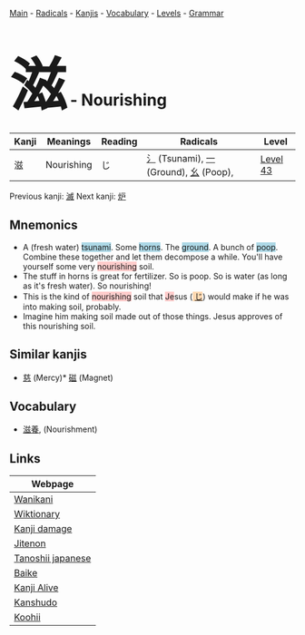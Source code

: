 <style> bigfont {font-size: 100px}</style>
[Main](../README.md) -
[Radicals](../radicals.md) -
[Kanjis](../kanjis.md) -
[Vocabulary](../vocabulary.md) -
[Levels](../levels.md) -
[Grammar](../grammar.md)
# <bigfont> 滋</bigfont> - Nourishing 

| Kanji | Meanings | Reading | Radicals | Level |
| --- | --- | --- | --- | --- |
| 滋 | Nourishing | じ | [氵](../radicals/氵.md) (Tsunami), [一](../radicals/一.md) (Ground), [幺](../radicals/幺.md) (Poop),  | [Level 43](../levels/wk_level43.md) |

Previous kanji: [滅](滅.md) Next kanji: [炉](炉.md) 

## Mnemonics
 * A (fresh water) <span style="background-color:#ADD8E6"> tsunami</span>. Some <span style="background-color:#ADD8E6"> horns</span>. The <span style="background-color:#ADD8E6"> ground</span>. A bunch of <span style="background-color:#ADD8E6"> poop</span>. Combine these together and let them decompose a while. You'll have yourself some very <span style="background-color:#ffcccb"> nourishing</span> soil.
* The stuff in horns is great for fertilizer. So is poop. So is water (as long as it's fresh water). So nourishing!
* This is the kind of <span style="background-color:#ffcccb"> nourishing</span> soil that <span style="background-color:#ffcccb"> Je</span>sus (<span style="background-color:#fed8b1"> [じ](https://jisho.org/search/じ)</span>) would make if he was into making soil, probably.
* Imagine him making soil made out of those things. Jesus approves of this nourishing soil.


## Similar kanjis
 * [慈](慈.md) (Mercy)* [磁](磁.md) (Magnet)


## Vocabulary
 * [滋養](../vocabulary/滋.md), (Nourishment)



## Links 

| Webpage |
| --- |
| [Wanikani          ](https://www.wanikani.com/kanji/滋) |
| [Wiktionary        ](https://en.wiktionary.org/wiki/滋) |
| [Kanji damage      ](http://www.kanjidamage.com/kanji/search?utf8=✓&q=滋) |
| [Jitenon           ](https://jitenon.com/kanji/滋) |
| [Tanoshii japanese ](https://www.tanoshiijapanese.com/dictionary/kanji.cfm?k=滋) |
| [Baike             ](https://baike.baidu.com/item/滋) |
| [Kanji Alive       ](https://app.kanjialive.com/滋) |
| [Kanshudo          ](https://www.kanshudo.com/searchmn?q=滋) |
| [Koohii            ](https://kanji.koohii.com/study/kanji/滋) |
